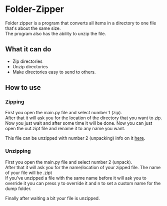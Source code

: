 # Folder-Zipper
Folder zipper is a program that converts all items in a directory to one file that's about the same size.  
The program also has the ability to unzip the file.

## What it can do
* Zip directories
* Unzip directories
* Make directories easy to send to others.

## How to use
### Zipping
First you open the main.py file and select number 1 (zip).  
After that it will ask you for the location of the directory that you want to zip.  
Now you just wait and after some time it will be done. Now you can just open the out.zipt file and rename it to any name you want.  

This file can be unzipped with number 2 (unpacking) info on it <a href=https://github.com/J3ldo/Folder-Zipper/blob/main/README.md#unzipping>here</a>.

### Unzipping
First you open the main.py file and select number 2 (unpack).  
After that it will ask you for the name/location of your zipped file. The name of your file will be <file name>.zipt  
If you've unzipped a file with the same name before it will ask you to override it you can press y to override it and n to set a custom name for the dump folder.  

Finally after waiting a bit your file is unzipped.
